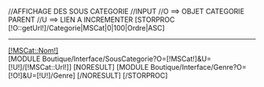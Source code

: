 //AFFICHAGE DES SOUS CATEGORIE 
//INPUT
//O ==> OBJET CATEGORIE PARENT
//U ==> LIEN A INCREMENTER
[STORPROC [!O::getUrl!]/Categorie|MSCat|0|100|Ordre|ASC]
	<hr>
	<div class="titreColonneGrise"><a class="titreColonneGrise" href="[!U!]/[!MSCat::Url!]">[!MSCat::Nom!]</a></div>
	[MODULE Boutique/Interface/SousCategorie?O=[!MSCat!]&U=[!U!]/[!MSCat::Url!]]
	[NORESULT]
		[MODULE Boutique/Interface/Genre?O=[!O!]&U=[!U!]/Genre]
	[/NORESULT]
[/STORPROC]
